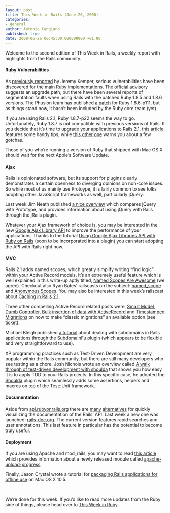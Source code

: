 ```yaml
---
layout: post
title: This Week in Rails (June 26, 2008)
categories:
- general
author: Antonio Cangiano
published: true
date: 2008-06-26 00:45:00.000000000 +01:00
---
```

<p>Welcome to the second edition of This Week in Rails, a weekly report with highlights from the Rails community.</p>
<h4>Ruby Vulnerabilities</h4>
<p>As <a href="http://weblog.rubyonrails.com/2008/6/21/multiple-ruby-security-vulnerabilities">previously reported</a> by Jeremy Kemper, serious vulnerabilities have been discovered for the main Ruby implementations. The <a href="http://www.ruby-lang.org/en/news/2008/06/20/arbitrary-code-execution-vulnerabilities/">official advisory</a> suggests an upgrade path, but there have been several reports of segmentation faults when using Rails with the patched Ruby 1.8.5 and 1.8.6 versions. The Phusion team has published <a href="http://blog.phusion.nl/assets/r8ee-security-patch-20080623.txt">a patch</a> for Ruby 1.8.6-p111, but as things stand now, it hasn&#8217;t been included by the Ruby core team (yet).</p>
<p>If you are using Rails 2.1, Ruby 1.8.7-p22 seems the way to go. Unfortunately, Ruby 1.8.7 is not compatible with previous versions of Rails. If you decide that it&#8217;s time to upgrade your applications to Rails 2.1, <a href="http://rails.learnhub.com/lesson/page/2433-upgrading-non-trivial-apps-to-rails-21">this article</a> features some handy tips, while <a href="http://giantrobots.thoughtbot.com/2008/6/19/gotchas-when-upgrading-to-rails-2-1">this other one</a> warns you about a few gotchas.</p>
<p>Those of you who&#8217;re running a version of Ruby that shipped with Mac OS X should wait for the next Apple&#8217;s Software Update.</p>
<h4>Ajax</h4>
<p>Rails is opinionated software, but its support for plugins clearly demonstrates a certain openness to diverging opinions on non-core issues. So while most of us mainly use Protoype, it is fairly common to see folks adopting other JavaScript frameworks as well, particularly jQuery.</p>
<p>Last week Jim Neath published <a href="http://jimneath.org/2008/06/18/using-jquery-with-ruby-on-rails/">a nice overview</a> which compares jQuery with Prototype, and provides information about using jQuery with Rails through the jRails plugin.</p>
<p>Whatever your Ajax framework of choice is, you may be interested in the new <a href="http://code.google.com/apis/ajaxlibs/">Google Ajax Library <span class="caps">API</span></a> to improve the performance of your applications. Thanks to the tutorial <a href="http://www.strictlyuntyped.com/2008/06/using-google-ajax-libraries-api-with.html">Using Google Ajax Libraries <span class="caps">API</span> with Ruby on Rails</a> (soon to be incorporated into a plugin) you can start adopting the <span class="caps">API</span> with Rails right now.</p>
<h4><span class="caps">MVC</span></h4>
<p>Rails 2.1 adds named scopes, which greatly simplify writing &#8220;find logic&#8221; within your Active Record models. It&#8217;s an extremely useful feature which is well explained in this write-up aptly titled, <a href="http://www.pathf.com/blogs/2008/06/named-scopes-are-awesome/">Named Scopes Are Awesome</a> (we agree). Checkout also Ryan Bates&#8217; railscasts on the subject: <a href="http://railscasts.com/episodes/108">named_scope</a> and <a href="http://railscasts.com/episodes/112">Anonymous Scopes</a>. You may also be interested in this week&#8217;s railscast about <a href="http://railscasts.com/episodes/115">Caching in Rails 2.1</a>.</p>
<p>Three other compelling Active Record related posts were, <a href="http://www.dcmanges.com/blog/smart-model-dumb-controller">Smart Model, Dumb Controller</a>, <a href="http://rubypond.com/articles/2008/06/18/bulk-insertion-of-data-with-activerecord/">Bulk insertion of data with ActiveRecord</a> and <a href="http://blog.stonean.com/2008/06/timestamped-migrations.html">Timestamped Migrations</a> on how to make &#8220;classic migrations&#8221; an available option (see <a href="http://rails.lighthouseapp.com/projects/8994-ruby-on-rails/tickets/446-make-timestamped-migrations-optional#ticket-446-3">ticket</a>).</p>
<p>Michael Bleigh published <a href="http://www.intridea.com/2008/6/23/subdomainfu-a-new-way-to-tame-the-subdomain">a tutorial</a> about dealing with subdomains in Rails applications through the SubdomainFu plugin (which appears to be flexible and very straightforward to use).</p>
<p>XP programming practices such as Test-Driven Development are very popular within the Rails community, but there are still many developers who see testing as a chore. Josh Nichols wrote an overview called <a href="http://technicalpickles.com/posts/a-walk-through-of-test-driven-development-with-shoulda">A walk through of test-driven development with shoulda</a> that shows you how easy it is to apply <span class="caps">TDD</span> to your Rails projects. In this specific case, he adopted the <a href="http://thoughtbot.com/projects/shoulda">Shoulda</a> plugin which seamlessly adds some assertions, helpers and macros on top of the Test::Unit framework.</p>
<h4>Documentation</h4>
<p>Aside from <a href="http://api.rubyonrails.org">api.rubyonrails.org</a> there are <a href="http://www.railsbrain.com/api/rails-2.1.0/doc/index.html">many</a> <a href="http://gotapi.com">alternatives</a> for quickly visualizing the documentation of the Rails&#8217; <span class="caps">API</span>. Last week a new one was launched: <a href="http://rails-doc.org">rails-doc.org</a>. The current version features rapid searches and user annotations. This last feature in particular has the potential to become truly useful.</p>
<h4>Deployment</h4>
<p>If you are using Apache and mod_rails, you may want to read <a href="http://www.drogomir.com/blog/2008/6/18/upload-progress-bar-with-mod_passenger-and-apache">this article</a> which provides information about a newly released module called <a href="http://github.com/drogus/apache-upload-progress-module/tree/master">apache-upload-progress</a>.</p>
<p>Finally, Jason Crystal wrote a tutorial for <a href="http://blog.jasoncrystal.com/?p=7">packaging Rails applications for offline use</a> on Mac OS X 10.5.</p>
<p><br/></p>
<p>We&#8217;re done for this week. If you&#8217;d like to read more updates from the Ruby side of things, please head over to <a href="http://antoniocangiano.com/2008/06/26/this-week-in-ruby-june-26-2008/">This Week in Ruby</a>.</p>
